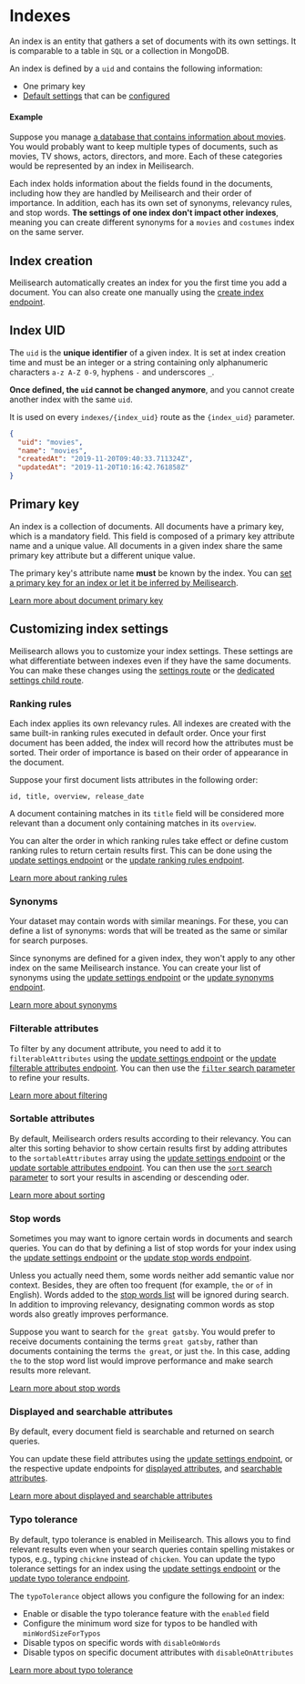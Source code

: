 # Indexes

An index is an entity that gathers a set of documents with its own settings. It is comparable to a table in `SQL` or a collection in MongoDB.

An index is defined by a `uid` and contains the following information:

- One primary key
- [Default settings](/learn/configuration/settings.md) that can be [configured](/reference/api/settings.md#update-settings)

#### Example

Suppose you manage [a database that contains information about movies](https://imdb.com/). You would probably want to keep multiple types of documents, such as movies, TV shows, actors, directors, and more. Each of these categories would be represented by an index in Meilisearch.

Each index holds information about the fields found in the documents, including how they are handled by Meilisearch and their order of importance. In addition, each has its own set of synonyms, relevancy rules, and stop words. **The settings of one index don't impact other indexes**, meaning you can create different synonyms for a `movies` and `costumes` index on the same server.

## Index creation

Meilisearch automatically creates an index for you the first time you add a document. You can also create one manually using the [create index endpoint](/reference/api/indexes.md#create-an-index).

## Index UID

The `uid` is the **unique identifier** of a given index. It is set at index creation time and must be an integer or a string containing only alphanumeric characters `a-z A-Z 0-9`, hyphens `-` and underscores `_`.

**Once defined, the `uid` cannot be changed anymore**, and you cannot create another index with the same `uid`.

It is used on every `indexes/{index_uid}` route as the `{index_uid}` parameter.

```json
{
  "uid": "movies",
  "name": "movies",
  "createdAt": "2019-11-20T09:40:33.711324Z",
  "updatedAt": "2019-11-20T10:16:42.761858Z"
}
```

## Primary key

An index is a collection of documents. All documents have a primary key, which is a mandatory field. This field is composed of a primary key attribute name and a unique value. All documents in a given index share the same primary key attribute but a different unique value.

The primary key's attribute name **must** be known by the index. You can [set a primary key for an index or let it be inferred by Meilisearch](/learn/core_concepts/primary_key.md#setting-the-primary-key).

[Learn more about document primary key](/learn/core_concepts/primary_key.md#primary-key-2)

## Customizing index settings

Meilisearch allows you to customize your index settings. These settings are what differentiate between indexes even if they have the same documents. You can make these changes using the [settings route](/reference/api/settings.md) or the [dedicated settings child route](/reference/api/settings.md#all-settings).

### Ranking rules

Each index applies its own relevancy rules. All indexes are created with the same built-in ranking rules executed in default order. Once your first document has been added, the index will record how the attributes must be sorted. Their order of importance is based on their order of appearance in the document.

Suppose your first document lists attributes in the following order:

```
id, title, overview, release_date
```

A document containing matches in its `title` field will be considered more relevant than a document only containing matches in its `overview`.

You can alter the order in which ranking rules take effect or define custom ranking rules to return certain results first. This can be done using the [update settings endpoint](/reference/api/settings.md#update-settings) or the [update ranking rules endpoint](/reference/api/ranking_rules.md#update-ranking-rules).

[Learn more about ranking rules](/learn/core_concepts/relevancy.md)

### Synonyms

Your dataset may contain words with similar meanings. For these, you can define a list of synonyms: words that will be treated as the same or similar for search purposes.

Since synonyms are defined for a given index, they won't apply to any other index on the same Meilisearch instance. You can create your list of synonyms using the [update settings endpoint](/reference/api/settings.md#update-settings) or the [update synonyms endpoint](/reference/api/synonyms.md#update-synonyms).

[Learn more about synonyms](/learn/configuration/synonyms.md)

### Filterable attributes

To filter by any document attribute, you need to add it to `filterableAttributes` using the [update settings endpoint](/reference/api/settings.md#update-settings) or the [update filterable attributes endpoint](/reference/api/filterable_attributes.md#update-filterable-attributes). You can then use the [`filter` search parameter](/reference/api/search.md#filter) to refine your results.

[Learn more about filtering](/learn/advanced/filtering_and_faceted_search.md)

### Sortable attributes

By default, Meilisearch orders results according to their relevancy. You can alter this sorting behavior to show certain results first by adding attributes to the `sortableAttributes` array using the [update settings endpoint](/reference/api/settings.md#update-settings) or the [update sortable attributes endpoint](/reference/api/sortable_attributes.md#update-sortable-attributes). You can then use the [`sort` search parameter](/reference/api/search.md#sort) to sort your results in ascending or descending oder.

[Learn more about sorting](/learn/advanced/sorting.md)

### Stop words

Sometimes you may want to ignore certain words in documents and search queries. You can do that by defining a list of stop words for your index using the [update settings endpoint](/reference/api/settings.md#update-settings) or the [update stop words endpoint](/reference/api/stop_words.md#update-stop-words).

Unless you actually need them, some words neither add semantic value nor context. Besides, they are often too frequent (for example, `the` or `of` in English). Words added to the [stop words list](/reference/api/stop_words.md) will be ignored during search. In addition to improving relevancy, designating common words as stop words also greatly improves performance.

Suppose you want to search for `the great gatsby`. You would prefer to receive documents containing the terms `great gatsby`, rather than documents containing the terms `the great`, or just `the`. In this case, adding `the` to the stop word list would improve performance and make search results more relevant.

[Learn more about stop words](/reference/api/stop_words.md)

### Displayed and searchable attributes

By default, every document field is searchable and returned on search queries.

You can update these field attributes using the [update settings endpoint](/reference/api/settings.md#update-settings), or the respective update endpoints for [displayed attributes](/reference/api/displayed_attributes.md#update-displayed-attributes), and [searchable attributes](/reference/api/searchable_attributes.md#update-searchable-attributes).

[Learn more about displayed and searchable attributes](/learn/configuration/displayed_searchable_attributes.md)

### Typo tolerance

By default, typo tolerance is enabled in Meilisearch. This allows you to find relevant results even when your search queries contain spelling mistakes or typos, e.g., typing `chickne` instead of `chicken`. You can update the typo tolerance settings for an index using the [update settings endpoint](/reference/api/settings.md#update-settings) or the [update typo tolerance endpoint](/reference/api/typo_tolerance.md#update-typo-tolerance).

The `typoTolerance` object allows you configure the following for an index:

- Enable or disable the typo tolerance feature with the `enabled` field
- Configure the minimum word size for typos to be handled with `minWordSizeForTypos`
- Disable typos on specific words with `disableOnWords`
- Disable typos on specific document attributes with `disableOnAttributes`

[Learn more about typo tolerance](/learn/configuration/typo_tolerance.md)
